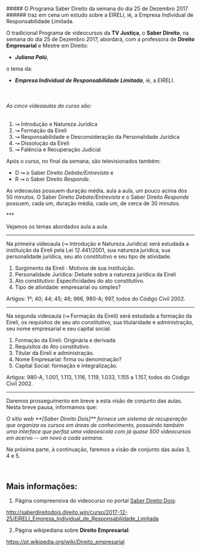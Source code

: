 <br>
##### O Programa Saber Direito da semana do dia 25 de Dezembro 2017
###### traz em cena um estudo sobre a EIRELI, ié, a Empresa Individual de Responsabilidade Limitada.
<br>

O tradicional Programa de videocursos da **TV Justiça**, o **Saber Direito**, na semana do dia 25 de Dezembro 2017, abordará, com a professora de **Direito Empresarial** e Mestre em Direito:

- _**Juliana Palú**_, 

o tema da:

- _**Empresa Individual de Responsabilidade Limitada**_, ié, a _EIRELI_.

<br>

###### As cinco videoaulas do curso são:

1. ↝ Introdução e Natureza Jurídica
2. ↝ Formação da Eireli
3. ↝ Responsabilidade e Desconsideração da Personalidade Jurídica
4. ↝ Dissolução da Eireli
5. ↝ Falência e Recuperação Judicial


Após o curso, no final da semana, são televisionados também:
- D ↝ o Saber Direito *Debate/Entrevista* e 
- R ↝ o Saber Direito *Responde*.

As videoaulas possuem duração média, aula a aula, um pouco acima dos 50 minutos.
O Saber Direito *Debate/Entrevista* e o Saber Direito *Responde* possuem, cada um, duração média, cada um, de cerca de 30 minutos.

\*\*\*

Vejamos os temas abordados aula a aula.

<hr>
Na primeira videoaula (↝ Introdução e Natureza Jurídica) será estudada a instituição da Eireli pela Lei 12.441/2001, sua natureza jurídica, sua personalidade jurídica, seu ato constitutivo e seu tipo de atividade.

1. Surgimento da Eireli : Motivos de sua instituição.
2. Personalidade Jurídica: Debate sobre a natureza jurídica da Eireli 
3. Ato constitutivo: Especificidades do ato constitutivo.
4. Tipo de atividade: empresarial ou simples?

Artigos:  1º; 40; 44; 45; 46; 966, 980-A; 997, todos do Código Civil 2002.

<hr>

Na segunda videoaula (↝ Formação da Eireli) será estudada a formação da Eireli, os requisitos de seu ato constitutivo, sua titularidade e administração, seu  nome empresarial e seu capital social.

1. Formação da Eireli: Originária e derivada
2. Requisitos do Ato constitutivo.
3. Titular da Eireli e administração.
4. Nome Empresarial: firma ou denominação?
5. Capital Social: formação e integralização.

Artigos: 980-A, 1.001, 1.113, 1.116, 1.119, 1.033, 1.155 a 1.157, todos do Código Civil 2002.

<hr>

Daremos prosseguimento em breve a esta visão de conjunto das aulas. Nesta breve pausa, informamos que:

<cite>
O sítio web **[Saber Direito Dois]** fornece um sistema de recuperação que organiza os cursos em áreas de conhecimento, possuindo também uma interface que perfaz uma videoescola com já quase 500 videocursos em acervo -- um novo a cada semana.
</cite>


Na próxima parte, à continuação, faremos a visão de conjunto das aulas 3, 4 e 5.

<br>

Mais informações:
-----------------

1) Página compreensiva do videocurso no portal [Saber Direito Dois]:

http://saberdireitodois.direito.win/curso/2017-12-25/EIRELI_Empresa_Individual_de_Responsabilidade_Limitada

[Saber Direito Dois]: http://saberdireitodois.direito.win

2) Página wikipediana sobre **Direito Empresarial**:

https://pt.wikipedia.org/wiki/Direito_empresarial
